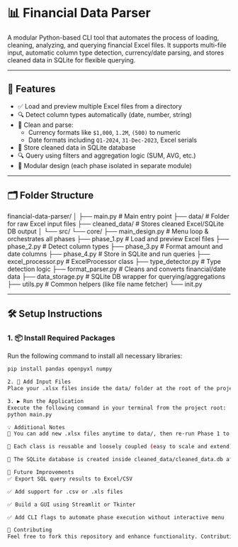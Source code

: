 # 📊 Financial Data Parser

A modular Python-based CLI tool that automates the process of loading, cleaning, analyzing, and querying financial Excel files. It supports multi-file input, automatic column type detection, currency/date parsing, and stores cleaned data in SQLite for flexible querying.

---

## 🚀 Features

- ✅ Load and preview multiple Excel files from a directory
- 🔍 Detect column types automatically (date, number, string)
- 🧼 Clean and parse:
  - Currency formats like `$1,000`, `1.2M`, `(500)` to numeric
  - Date formats including `Q1-2024`, `31-Dec-2023`, Excel serials
- 💾 Store cleaned data in SQLite database
- 🔍 Query using filters and aggregation logic (SUM, AVG, etc.)
- 🧱 Modular design (each phase isolated in separate module)

---

## 🗂 Folder Structure

financial-data-parser/
│
├── main.py # Main entry point
├── data/ # Folder for raw Excel input files
├── cleaned_data/ # Stores cleaned Excel/SQLite DB output
│
└── src/
└── core/
├── main_design.py # Menu loop & orchestrates all phases
├── phase_1.py # Load and preview Excel files
├── phase_2.py # Detect column types
├── phase_3.py # Format amount and date columns
├── phase_4.py # Store in SQLite and run queries
├── excel_processor.py # ExcelProcessor class
├── type_detector.py # Type detection logic
├── format_parser.py # Cleans and converts financial/date data
├── data_storage.py # SQLite DB wrapper for querying/aggregations
├── utils.py # Common helpers (like file name fetcher)
└── init.py


---

## 🛠 Setup Instructions

### 1. 📦 Install Required Packages

Run the following command to install all necessary libraries:

```bash
pip install pandas openpyxl numpy

2. 📁 Add Input Files
Place your .xlsx files inside the data/ folder at the root of the project.

3. ▶ Run the Application
Execute the following command in your terminal from the project root:
python main.py

💡 Additional Notes
📁 You can add new .xlsx files anytime to data/, then re-run Phase 1 to process them.

🧠 Each class is reusable and loosely coupled (easy to scale and extend).

💾 The SQLite database is created inside cleaned_data/cleaned_data.db after Phase 4.

📌 Future Improvements
✅ Export SQL query results to Excel/CSV

✅ Add support for .csv or .xls files

✅ Build a GUI using Streamlit or Tkinter

✅ Add CLI flags to automate phase execution without interactive menu

🤝 Contributing
Feel free to fork this repository and enhance functionality. Contributions are welcome!


